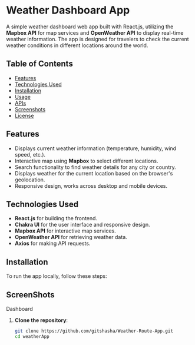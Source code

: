 # Weather Dashboard App

A simple weather dashboard web app built with React.js, utilizing the **Mapbox API** for map services and **OpenWeather API** to display real-time weather information. The app is designed for travelers to check the current weather conditions in different locations around the world.

## Table of Contents

- [Features](#features)
- [Technologies Used](#technologies-used)
- [Installation](#installation)
- [Usage](#usage)
- [APIs](#apis)
- [Screenshots](#screenshots)
- [License](#license)

## Features

- Displays current weather information (temperature, humidity, wind speed, etc.).
- Interactive map using **Mapbox** to select different locations.
- Search functionality to find weather details for any city or country.
- Displays weather for the current location based on the browser's geolocation.
- Responsive design, works across desktop and mobile devices.

## Technologies Used

- **React.js** for building the frontend.
- **Chakra UI** for the user interface and responsive design.
- **Mapbox API** for interactive map services.
- **OpenWeather API** for retrieving weather data.
- **Axios** for making API requests.

## Installation

To run the app locally, follow these steps:

## ScreenShots
Dashboard


1. **Clone the repository**:
   ```bash
   git clone https://github.com/gitshasha/Weather-Route-App.git
   cd weatherApp